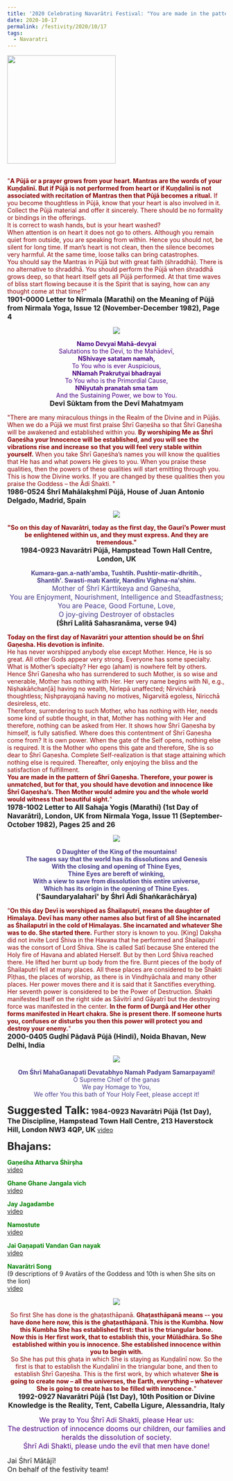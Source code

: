 ```yaml
---
title: '2020 Celebrating Navarātri Festival: "You are made in the pattern of Śhrī Gaṇeśha ... you should have devotion and innocence like Śhrī Gaṇesha&#8217;s" '
date: 2020-10-17
permalink: /festivity/2020/10/17
tags:
  - Navaratri
---
```


<div style="text-align: left"><img src="/images/image00.png" width="250" /></div><br>

<p>
<font color="DarkRed">"<b>A Pūjā or a prayer grows from your heart. Mantras are the words of your Kuṇḍalinī. But if Pūjā is not performed from heart or if Kuṇḍalinī is not associated with recitation of Mantras then that Pūjā becomes a ritual.</b> If you become thoughtless in Pūjā, know that your heart is also involved in it. Collect the Pūjā material and offer it sincerely. There should be no formality or bindings in the offerings.<br>
It is correct to wash hands, but is your heart washed?<br>
When attention is on heart it does not go to others. Although you remain quiet from outside, you are speaking from within. Hence you should not, be silent for long time. If man’s heart is not clean, then the silence becomes very harmful. At the same time, loose talks can bring catastrophes.<br>
You should say the Mantras in Pūjā but with great faith (śhraddhā). There is no alternative to śhraddhā. You should perform the Pūjā when śhraddhā grows deep, so that heart itself gets all Pūjā performed. At that time waves of bliss start flowing because it is the Spirit that is saying, how can any thought come at that time?"</font><br>
<font size="+0"><b>1901-0000 Letter to Nirmala (Marathi) on the Meaning of Pūjā from Nirmala Yoga, Issue 12 (November-December 1982), Page 4</b></font>
</p>

<div style="text-align: center"><img src="/images/image507.png" /></div>

<p style="text-align:center;">
<font color="Indigo"><b>Namo Devyai Mahā-devyai</b><br>
Salutations to the Devī, to the Mahādevī,<br>
<b>NShivaye satatam namah,</b><br>
To You who is ever Auspicious,<br>
<b>NNamah Prakrutyai bhadrayai</b><br>
To You who is the Primordial Cause,<br>
<b>NNiyutah pranatah sma tam</b><br>
And the Sustaining Power, we bow to You.</font><br>
<font size="+0"><b>Devī Sūktam from the Devī Mahatmyam</b></font>
</p>

<p>
<font color="DarkRed">"There are many miraculous things in the Realm of the Divine and in Pūjās. When we do a Pūjā we must first praise Śhrī Gaṇeśha so that Śhrī Gaṇeśha will be awakened and established within you. <b>By worshiping Me as Śhrī Gaṇeśha your Innocence will be established, and you will see the vibrations rise and increase so that you will feel very stable within yourself.</b> When you take Śhrī Gaṇeśha’s names you will know the qualities that He has and what powers He gives to you. When you praise these qualities, then the powers of these qualities will start emitting through you. This is how the Divine works. If you are changed by these qualities then you praise the Goddess – the Ādi Śhakti. "</font><br>
<font size="+0"><b>1986-0524 Śhrī Mahālakṣhmī Pūjā, House of Juan Antonio Delgado, Madrid, Spain</b></font>
</p>

<div style="text-align: center"><img src="/images/image508.png" /></div>

<p style="text-align:center;">
<font color="DarkRed"><b>"So on this day of Navarātri, today as the first day, the Gaurī’s Power must be enlightened within us, and they must express. 
And they are tremendous."</b></font><br>
<font size="+0"><b>1984-0923 Navarātri Pūjā, Hampstead Town Hall Centre, London, UK</b></font>
</p>

<p style="text-align:center;">
<font color="DarkSlateBlue"><b>Kumara-gan.a-nath'amba, Tushtih. Pushtir-matir-dhritih.,<br>
Shantih'. Swasti-matı  Kantir, Nandinı Vighna-na'shinı.</b><br>
<font size="+0">Mother of Śhrī Kārttikeya and Gaṇeśha,<br>
You are Enjoyment, Nourishment, Intelligence and Steadfastness;<br>
You are Peace, Good Fortune, Love,<br>
O joy-giving Destroyer of obstacles</font></font><br>
<font size="+0"><b>(Śhrī Lalitā Sahasranāma, verse 94)</b></font>
</p>

<p>
<font color="DarkRed"><b>Today on the first day of Navarātri your attention should be on Śhrī Gaṇesha. His devotion is infinite.</b><br>
He has never worshipped anybody else except Mother. Hence, He is so great. All other Gods appear very strong. Everyone has some specialty. What is Mother’s specialty? Her ego (aham) is nowhere felt by others. Hence Śhrī Gaṇesha who has surrendered to such Mother, is so wise and venerable, Mother has nothing with Her. Her very name begins with Ni, e.g., Niṣhakāñchan[ā] having no wealth, Nirlepā unaffected; Nirvichārā thoughtless; Niṣhprayojanā having no motives, Nigarvitā egoless, Niricchā desireless, etc.<br>
Therefore, surrendering to such Mother, who has nothing with Her, needs some kind of subtle thought, in that, Mother has nothing with Her and therefore, nothing can be asked from Her. It shows how Śhrī Gaṇesha by himself, is fully satisfied. Where does this contentment of Śhrī Gaṇesha come from? It is own power. When the gate of the Self opens, nothing else is required. It is the Mother who opens this gate and therefore, She is so dear to Śhrī Gaṇesha. Complete Self-realization is that stage attaining which nothing else is required. Thereafter, only enjoying the bliss and the satisfaction of fulfillment.<br>
<b>You are made in the pattern of Śhrī Gaṇesha. Therefore, your power is unmatched, but for that, you should have devotion and innocence like Śhrī Gaṇesha’s. Then Mother would admire you and the whole world would witness that beautiful sight.</b>"</font><br>
<font size="+0"><b>1978-1002 Letter to All Sahaja Yogis (Marathi) (1st Day of Navarātri), London, UK from Nirmala Yoga, Issue 11 (September-October 1982), Pages 25 and 26</b></font>
</p>

<div style="text-align: center"><img src="/images/image509.png" /></div>

<p style="text-align:center;">
<font color="DarkSlateBlue"><b>O Daughter of the King of the mountains!<br>
The sages say that the world has its dissolutions and Genesis<br>
With the closing and opening of Thine Eyes,<br>
Thine Eyes are bereft of winking,<br>
With a view to save from dissolution this entire universe,<br>  
Which has its origin in the opening of Thine Eyes.</b></font><br>
<font size="+0"><b>('Saundaryalaharī' by Śhrī Ādi Śhaṅkarāchārya)</b></font>
</p>

<p>
<font color="DarkRed">"<b>On this day Devī is worshiped as Śhailaputrī, means the daughter of Himalaya. Devī has many other names also but first of all She incarnated as Śhailaputrī in the cold of Himalayas. She incarnated and whatever She was to do. She started there.</b> Further story is known to you. [King] Dakṣha did not invite Lord Śhiva in the Havana that he performed and Śhailaputrī was the consort of Lord Śhiva. She is called Satī because She entered the Holy fire of Havana and ablated Herself. But by then Lord Śhiva reached there. He lifted her burnt up body from the fire. Burnt pieces of the body of Śhailaputrī fell at many places. All these places are considered to be Śhakti Pīṭhas, the places of worship, as there is in Vindhyāchala and many other places. Her power moves there and it is said that it Sanctifies everything. Her seventh power is considered to be the Power of Destruction. Śhakti manifested Itself on the right side as Sāvitrī and Gāyatrī but the destroying force was manifested in the center. <b>In the form of Durgā and Her other forms manifested in Heart chakra. She is present there. If someone hurts you, confuses or disturbs you then this power will protect you and destroy your enemy.</b>"</font><br>
<font size="+0"><b>2000-0405 Guḍhī Pāḍavā Pūjā (Hindi), Noida Bhavan, New Delhi, India</b></font>
</p>

<div style="text-align: center"><img src="/images/image510.png" /></div>

<p style="color:DarkSlateBlue; text-align:center;">
<b>Om Śhrī MahaGanapati Devatabhyo Namah Padyam Samarpayami!</b><br>
O Supreme Chief of the ganas<br>
We pay Homage to You,<br>
We offer You this bath of Your Holy Feet, please accept it!<br>
</p>

<font size="+2"><b>Suggested Talk:</b></font> 
<font size="+0"><b>1984-0923 Navarātri Pūjā (1st Day), The Discipline, Hampstead Town Hall Centre, 213 Haverstock Hill, London NW3 4QP, UK</b></font>
<a href="https://www.youtube.com/watch?v=P1znzNlPCm0&feature=emb_logo&ab_channel=TeachingsofH.H.ShriMatajiNirmalaDevi"> video</a><br>

<font size="+2"><b>Bhajans:</b></font>

<p>
<font color="green"><b>Gaṇeśha Atharva Śhīrṣha</b></font><br>
<a href="https://seven-teams.github.io/Videos_Links.html"> video</a><br>
</p>

<p>
<font color="green"><b>Ghane Ghane Jangala vich</b></font><br>
<a href="https://seven-teams.github.io/Videos_Links.html">video</a>
</p>

<p>
<font color="green"><b>Jay Jagadambe</b></font><br>
<a href="https://seven-teams.github.io/Videos_Links.html">video</a>
</p>
 
<p>
<font color="green"><b>Namostute</b></font><br>
<a href="https://www.youtube.com/watch?v=30F02gXLuGw&ab_channel=SahajaYoga">video</a> 
</p>

<p>
<font color="green"><b>Jai Gaṇapati Vandan Gan nayak</b></font><br>
<a href="https://www.youtube.com/watch?v=UYUFjJDsD48&ab_channel=SahajaYoga">video</a> 
</p>

<p>
<font color="green"><b>Navarātri Song</b></font><br>
(9 descriptions of 9 Avatārs of the Goddess and 10th is when She sits on the lion)<br>
<a href="https://www.youtube.com/watch?v=Fd4cyBJX73c&ab_channel=SahajaYoga">video</a> 
</p>

<div style="text-align: center"><img src="/images/image511.png" /></div>

<p style="text-align:center;">
<font color="DarkRed">So first She has done is the ghaṭasthāpanā. <b>Ghaṭasthāpanā means -- you have done here now, this is the ghaṭasthāpanā. This is the Kumbha. Now this Kumbha She has established first: that is the triangular bone.<br>
Now this is Her first work, that to establish this, your Mūlādhāra. So She established within you is innocence. She established innocence within you to begin with.</b><br> 
So She has put this ghaṭa in which She is staying as Kuṇḍalinī now. So the first is that to establish the Kuṇḍalinī in the triangular bone, and then to establish Śhrī Gaṇeśha. This is the first work, by which whatever <b>She is going to create now – all the universes, the Earth, everything – whatever She is going to create has to be filled with innocence.</b>"</font><br>
<font size="+0"><b>1992-0927 Navarātri Pūjā (1st Day), 10th Position or Divine Knowledge is the Reality, Tent, Cabella Ligure, Alessandria, Italy</b></font>
</p>

<p style="color:Indigo; text-align:center;">
<font size="+0">We pray to You Śhrī Adi Shakti, please Hear us:<br>
The destruction of innocence dooms our children, our families and heralds the dissolution of society.<br>
Śhrī Adi Shakti, please undo the evil that men have done!<br></font>
</p>

<p>
<font size="+0">Jai Śhrī Mātājī!<br>
On behalf of the festivity team!</font>
</p>